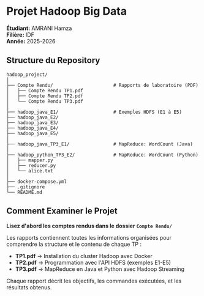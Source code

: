 # Projet Hadoop Big Data

**Étudiant:** AMRANI Hamza  
**Filière:** IDF  
**Année:** 2025-2026

## Structure du Repository

```
hadoop_project/
│
├── Compte Rendu/                      # Rapports de laboratoire (PDF)
│   ├── Compte Rendu TP1.pdf           
│   ├── Compte Rendu TP2.pdf           
│   └── Compte Rendu TP3.pdf           
│
├── hadoop_java_E1/                    # Exemples HDFS (E1 à E5)
├── hadoop_java_E2/
├── hadoop_java_E3/
├── hadoop_java_E4/
├── hadoop_java_E5/
│
├── hadoop_java_TP3_E1/                # MapReduce: WordCount (Java)
│
├── hadoop_python_TP3_E2/              # MapReduce: WordCount (Python)
│   ├── mapper.py
│   ├── reducer.py
│   └── alice.txt
│
├── docker-compose.yml
├── .gitignore
└── README.md
```

## Comment Examiner le Projet

**Lisez d'abord les comptes rendus dans le dossier `Compte Rendu/`**

Les rapports contiennent toutes les informations organisées pour comprendre la structure et le contenu de chaque TP :

- **TP1.pdf** → Installation du cluster Hadoop avec Docker
- **TP2.pdf** → Programmation avec l'API HDFS (exemples E1-E5)
- **TP3.pdf** → MapReduce en Java et Python avec Hadoop Streaming

Chaque rapport décrit les objectifs, les commandes exécutées, et les résultats obtenus.